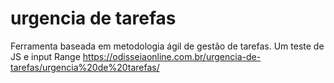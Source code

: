 # urgencia de tarefas
 
Ferramenta baseada em metodologia ágil de gestão de tarefas.
Um teste de JS e input Range
https://odisseiaonline.com.br/urgencia-de-tarefas/urgencia%20de%20tarefas/

